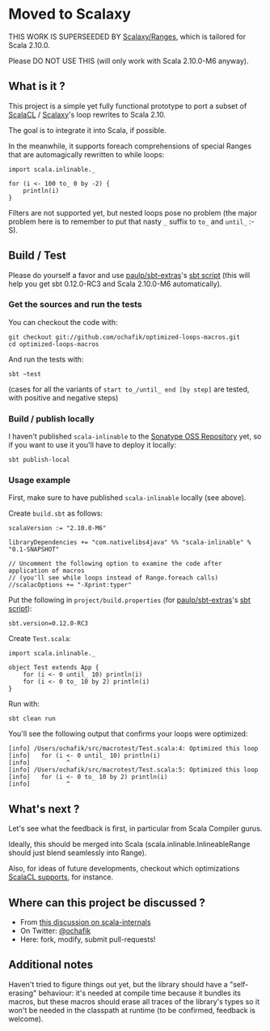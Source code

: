 # Moved to Scalaxy

THIS WORK IS SUPERSEEDED BY [Scalaxy/Ranges](https://github.com/ochafik/Scalaxy/tree/master/Ranges), which is tailored for Scala 2.10.0.

Please DO NOT USE THIS (will only work with Scala 2.10.0-M6 anyway).

## What is it ?

This project is a simple yet fully functional prototype to port a subset of [ScalaCL](https://code.google.com/p/scalacl/) / [Scalaxy](https://github.com/ochafik/Scalaxy)'s loop rewrites to Scala 2.10.

The goal is to integrate it into Scala, if possible.

In the meanwhile, it supports foreach comprehensions of special Ranges that are automagically rewritten to while loops:

	import scala.inlinable._
	
    for (i <- 100 to_ 0 by -2) {
    	println(i)
    }

Filters are not supported yet, but nested loops pose no problem (the major problem here is to remember to put that nasty `_` suffix to `to_` and `until_` :-S).
    
## Build / Test

Please do yourself a favor and use [paulp/sbt-extras](https://github.com/paulp/sbt-extras)'s [sbt script](https://raw.github.com/paulp/sbt-extras/master/sbt) (this will help you get sbt 0.12.0-RC3 and Scala 2.10.0-M6 automatically).

### Get the sources and run the tests

You can checkout the code with:

    git checkout git://github.com/ochafik/optimized-loops-macros.git
    cd optimized-loops-macros

And run the tests with:

    sbt ~test
    
(cases for all the variants of `start to_/until_ end [by step]` are tested, with positive and negative steps)
    
### Build / publish locally

I haven't published `scala-inlinable` to the [Sonatype OSS Repository](https://oss.sonatype.org/) yet, so if you want to use it you'll have to deploy it locally:

    sbt publish-local

### Usage example

First, make sure to have published `scala-inlinable` locally (see above).

Create `build.sbt` as follows:

    scalaVersion := "2.10.0-M6"
    
    libraryDependencies += "com.nativelibs4java" %% "scala-inlinable" % "0.1-SNAPSHOT"
    
    // Uncomment the following option to examine the code after application of macros
    // (you'll see while loops instead of Range.foreach calls)
    //scalacOptions += "-Xprint:typer"

Put the following in `project/build.properties` (for [paulp/sbt-extras](https://github.com/paulp/sbt-extras)'s [sbt script](https://raw.github.com/paulp/sbt-extras/master/sbt)):

	sbt.version=0.12.0-RC3

Create `Test.scala`:

    import scala.inlinable._

	object Test extends App {    
		for (i <- 0 until_ 10) println(i)
		for (i <- 0 to_ 10 by 2) println(i)
	}
    
Run with:

	sbt clean run
	
You'll see the following output that confirms your loops were optimized:

	[info] /Users/ochafik/src/macrotest/Test.scala:4: Optimized this loop
	[info]   for (i <- 0 until_ 10) println(i)
	[info]          ^
	[info] /Users/ochafik/src/macrotest/Test.scala:5: Optimized this loop
	[info]   for (i <- 0 to_ 10 by 2) println(i)
	[info]          ^

	
## What's next ?

Let's see what the feedback is first, in particular from Scala Compiler gurus.

Ideally, this should be merged into Scala (scala.inlinable.InlineableRange should just blend seamlessly into Range).

Also, for ideas of future developments, checkout which optimizations [ScalaCL supports](https://code.google.com/p/scalacl/wiki/ScalaCLPlugin#General_optimizations), for instance. 

## Where can this project be discussed ?

- From [this discussion on scala-internals](https://groups.google.com/d/topic/scala-internals/7KKEMl8gWKk/discussion)
- On Twitter: [@ochafik](https://twitter.com/ochafik)
- Here: fork, modify, submit pull-requests!

## Additional notes

Haven't tried to figure things out yet, but the library should have a "self-erasing" behaviour: it's needed at compile time because it bundles its macros, but these macros should erase all traces of the library's types so it won't be needed in the classpath at runtime (to be confirmed, feedback is welcome). 

